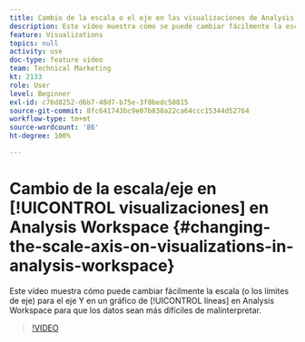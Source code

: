```yaml
---
title: Cambio de la escala o el eje en las visualizaciones de Analysis Workspace
description: Este vídeo muestra cómo se puede cambiar fácilmente la escala (o los límites del eje) del eje Y en un gráfico de líneas de Analysis Workspace para que los datos no se malinterpreten.
feature: Visualizations
topics: null
activity: use
doc-type: feature video
team: Technical Marketing
kt: 2133
role: User
level: Beginner
exl-id: c76d8252-d6b7-48d7-b75e-3f8bedc50815
source-git-commit: 8fc641743bc9e07b838a22ca64ccc15344d52764
workflow-type: tm+mt
source-wordcount: '86'
ht-degree: 100%

---
```


# Cambio de la escala/eje en [!UICONTROL visualizaciones] en Analysis Workspace {#changing-the-scale-axis-on-visualizations-in-analysis-workspace}

Este vídeo muestra cómo puede cambiar fácilmente la escala (o los límites de eje) para el eje Y en un gráfico de [!UICONTROL líneas] en Analysis Workspace para que los datos sean más difíciles de malinterpretar.

>[!VIDEO](https://video.tv.adobe.com/v/24708/?quality=12&learn=on)
